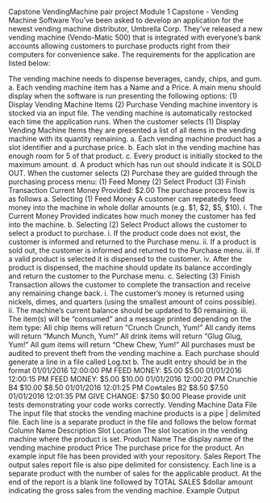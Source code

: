 Capstone VendingMachine pair project
Module 1 Capstone - Vending Machine Software You’ve been asked to develop an application for the newest vending machine distributor, Umbrella Corp. They’ve released a new vending machine (Vendo-Matic 500) that is integrated with everyone’s bank accounts allowing customers to purchase products right from their computers for convenience sake. The requirements for the application are listed below:

The vending machine needs to dispense beverages, candy, chips, and gum. a. Each vending machine item has a Name and a Price.
A main menu should display when the software is run presenting the following options: (1) Display Vending Machine Items (2) Purchase
Vending machine inventory is stocked via an input file.
The vending machine is automatically restocked each time the application runs.
When the customer selects (1) Display Vending Machine Items they are presented a list of all items in the vending machine with its quantity remaining. a. Each vending machine product has a slot identifier and a purchase price. b. Each slot in the vending machine has enough room for 5 of that product. c. Every product is initially stocked to the maximum amount. d. A product which has run out should indicate it is SOLD OUT.
When the customer selects (2) Purchase they are guided through the purchasing process menu: (1) Feed Money (2) Select Product (3) Finish Transaction Current Money Provided: $2.00
The purchase process flow is as follows a. Selecting (1) Feed Money A customer can repeatedly feed money into the machine in whole dollar amounts (e.g. $1, $2, $5, $10). i. The Current Money Provided indicates how much money the customer has fed into the machine. b. Selecting (2) Select Product allows the customer to select a product to purchase. i. If the product code does not exist, the customer is informed and returned to the Purchase menu. ii. If a product is sold out, the customer is informed and returned to the Purchase menu. iii. If a valid product is selected it is dispensed to the customer. iv. After the product is dispensed, the machine should update its balance accordingly and return the customer to the Purchase menu. c. Selecting (3) Finish Transaction allows the customer to complete the transaction and receive any remaining change back. i. The customer’s money is returned using nickels, dimes, and quarters (using the smallest amount of coins possible). ii. The machine’s current balance should be updated to $0 remaining. iii. The item(s) will be “consumed” and a message printed depending on the item type:
All chip items will return “Crunch Crunch, Yum!”
All candy items will return “Munch Munch, Yum!”
All drink items will return “Glug Glug, Yum!”
All gum items will return “Chew Chew, Yum!”
All purchases must be audited to prevent theft from the vending machine a. Each purchase should generate a line in a file called Log.txt b. The audit entry should be in the format 01/01/2016 12:00:00 PM FEED MONEY: $5.00 $5.00 01/01/2016 12:00:15 PM FEED MONEY: $5.00 $10.00 01/01/2016 12:00:20 PM Crunchie B4 $10.00 $8.50 01/01/2016 12:01:25 PM Cowtales B2 $8.50 $7.50 01/01/2016 12:01:35 PM GIVE CHANGE: $7.50 $0.00 Please provide unit tests demonstrating your code works correctly. Vending Machine Data File The input file that stocks the vending machine products is a pipe | delimited file. Each line is a separate product in the file and follows the below format Column Name Description Slot Location The slot location in the vending machine where the product is set. Product Name The display name of the vending machine product Price The purchase price for the product. An example input file has been provided with your repository. Sales Report The output sales report file is also pipe delimited for consistency. Each line is a separate product with the number of sales for the applicable product. At the end of the report is a blank line followed by TOTAL SALES $dollar amount indicating the gross sales from the vending machine. Example Output
